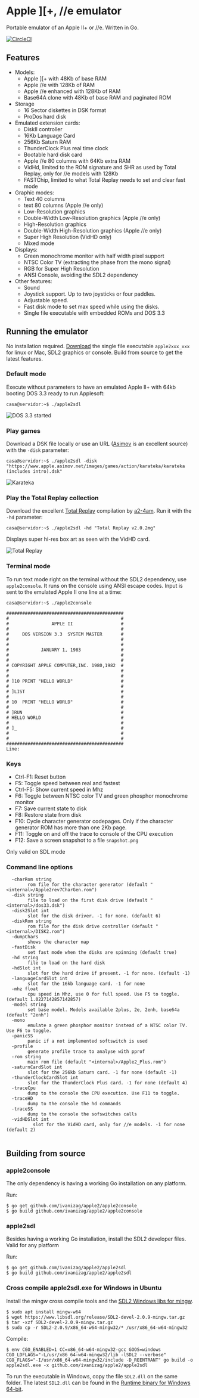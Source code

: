 # Apple ][+, //e emulator

Portable emulator of an Apple II+ or //e. Written in Go.

[![CircleCI](https://circleci.com/gh/ivanizag/apple2/tree/master.svg?style=svg)](https://circleci.com/gh/ivanizag/apple2/tree/master)

## Features

- Models:
    - Apple ][+ with 48Kb of base RAM
    - Apple //e with 128Kb of RAM
    - Apple //e enhanced with 128Kb of RAM
    - Base64A clone with 48Kb of base RAM and paginated ROM
- Storage
    - 16 Sector diskettes in DSK format
    - ProDos hard disk
- Emulated extension cards:
    - DiskII controller
    - 16Kb Language Card
    - 256Kb Saturn RAM 
    - ThunderClock Plus real time clock
    - Bootable hard disk card
    - Apple //e 80 columns with 64Kb extra RAM
    - VidHd, limited to the ROM signature and SHR as used by Total Replay, only for //e models with 128Kb
    - FASTChip, limited to what Total Replay needs to set and clear fast mode
- Graphic modes:
    - Text 40 columns
    - text 80 columns (Apple //e only)
    - Low-Resolution graphics
    - Double-Width Low-Resolution graphics (Apple //e only)
    - High-Resolution graphics
    - Double-Width High-Resolution graphics (Apple //e only)
    - Super High Resolution (VidHD only)
    - Mixed mode
- Displays:
    - Green monochrome monitor with half width pixel support
    - NTSC Color TV (extracting the phase from the mono signal)
    - RGB for Super High Resolution
    - ANSI Console, avoiding the SDL2 dependency
- Other features:
    - Sound
    - Joystick support. Up to two joysticks or four paddles.
    - Adjustable speed.
    - Fast disk mode to set max speed while using the disks. 
    - Single file executable with embedded ROMs and DOS 3.3


## Running the emulator

No installation required. [Download](https://github.com/ivanizag/apple2/releases) the single file executable `apple2xxx_xxx` for linux or Mac, SDL2 graphics or console. Build from source to get the latest features.

### Default mode

Execute without parameters to have an emulated Apple II+ with 64kb booting DOS 3.3 ready to run Applesoft:
```
casa@servidor:~$ ./apple2sdl
```

![DOS 3.3 started](doc/dos33.png)

### Play games
Download a DSK file locally or use an URL ([Asimov](https://www.apple.asimov.net/images/) is an excellent source) with the `-disk` parameter:
```
casa@servidor:~$ ./apple2sdl -disk "https://www.apple.asimov.net/images/games/action/karateka/karateka (includes intro).dsk"
```
![Karateka](doc/karateka.png)

### Play the Total Replay collection
Download the excellent [Total Replay](https://archive.org/details/TotalReplay) compilation by
[a2-4am](https://github.com/a2-4am/4cade). Run it with the `-hd` parameter:
```
casa@servidor:~$ ./apple2sdl -hd "Total Replay v2.0.2mg"
```
Displays super hi-res box art as seen with the VidHD card.

![Total Replay](doc/totalreplay.png)

### Terminal mode
To run text mode right on the terminal without the SDL2 dependency, use `apple2console`. It runs on the console using ANSI escape codes. Input is sent to the emulated Apple II one line at a time: 
```
casa@servidor:~$ ./apple2console

############################################
#                                          #
#                APPLE II                  #
#                                          #
#     DOS VERSION 3.3  SYSTEM MASTER       #
#                                          #
#                                          #
#            JANUARY 1, 1983               #
#                                          #
#                                          #
# COPYRIGHT APPLE COMPUTER,INC. 1980,1982  #
#                                          #
#                                          #
# ]10 PRINT "HELLO WORLD"                  #
#                                          #
# ]LIST                                    #
#                                          #
# 10  PRINT "HELLO WORLD"                  #
#                                          #
# ]RUN                                     #
# HELLO WORLD                              #
#                                          #
# ]_                                       #
#                                          #
#                                          #
############################################
Line: 

```

### Keys

- Ctrl-F1: Reset button
- F5: Toggle speed between real and fastest
- Ctrl-F5: Show current speed in Mhz
- F6: Toggle between NTSC color TV and green phosphor monochrome monitor
- F7: Save current state to disk
- F8: Restore state from disk
- F10: Cycle character generator codepages. Only if the character generator ROM has more than one 2Kb page.
- F11: Toggle on and off the trace to console of the CPU execution
- F12: Save a screen snapshot to a file `snapshot.png`

Only valid on SDL mode

### Command line options

```
  -charRom string
        rom file for the character generator (default "<internal>/Apple2rev7CharGen.rom")
  -disk string
        file to load on the first disk drive (default "<internal>/dos33.dsk")
  -disk2Slot int
        slot for the disk driver. -1 for none. (default 6)
  -diskRom string
        rom file for the disk drive controller (default "<internal>/DISK2.rom")
  -dumpChars
        shows the character map
  -fastDisk
        set fast mode when the disks are spinning (default true)
  -hd string
        file to load on the hard disk
  -hdSlot int
        slot for the hard drive if present. -1 for none. (default -1)
  -languageCardSlot int
        slot for the 16kb language card. -1 for none
  -mhz float
        cpu speed in Mhz, use 0 for full speed. Use F5 to toggle. (default 1.0227142857142857)
  -model string
        set base model. Models available 2plus, 2e, 2enh, base64a (default "2enh")
  -mono
        emulate a green phosphor monitor instead of a NTSC color TV. Use F6 to toggle.
  -panicSS
        panic if a not implemented softswitch is used
  -profile
        generate profile trace to analyse with pprof
  -rom string
        main rom file (default "<internal>/Apple2_Plus.rom")
  -saturnCardSlot int
        slot for the 256kb Saturn card. -1 for none (default -1)
  -thunderClockCardSlot int
        slot for the ThunderClock Plus card. -1 for none (default 4)
  -traceCpu
        dump to the console the CPU execution. Use F11 to toggle.
  -traceHD
        dump to the console the hd commands
  -traceSS
        dump to the console the sofswitches calls
  -vidHDSlot int
    	  slot for the VidHD card, only for //e models. -1 for none (default 2)


```

## Building from source

### apple2console

The only dependency is having a working Go installation on any platform.

Run:
```
$ go get github.com/ivanizag/apple2/apple2console 
$ go build github.com/ivanizag/apple2/apple2console 
``` 

### apple2sdl

Besides having a working Go installation, install the SDL2 developer files. Valid for any platform

Run:
```
$ go get github.com/ivanizag/apple2/apple2sdl
$ go build github.com/ivanizag/apple2/apple2sdl 
```

### Cross compile apple2sdl.exe for Windows in Ubuntu

Install the mingw cross compile tools and the [SDL2 Windows libs for mingw](https://www.libsdl.org/download-2.0.php).
```
$ sudo apt install mingw-w64
$ wget https://www.libsdl.org/release/SDL2-devel-2.0.9-mingw.tar.gz
$ tar -xzf SDL2-devel-2.0.9-mingw.tar.gz
$ sudo cp -r SDL2-2.0.9/x86_64-w64-mingw32/* /usr/x86_64-w64-mingw32
```
Compile:
```
$ env CGO_ENABLED=1 CC=x86_64-w64-mingw32-gcc GOOS=windows CGO_LDFLAGS="-L/usr/x86_64-w64-mingw32/lib -lSDL2 --verbose" CGO_FLAGS="-I/usr/x86_64-w64-mingw32/include -D_REENTRANT" go build -o apple2sdl.exe -x github.com/ivanizag/apple2/apple2sdl
```
To run the executable in Windows, copy the file `SDL2.dll` on the same folder. The latest `SDL2.dll` can be found in the [Runtime binary for Windows 64-bit](https://www.libsdl.org/download-2.0.php).
